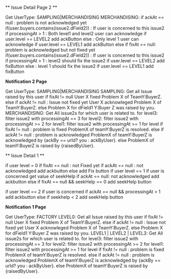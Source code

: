 
** Issue Detail Page 2 **

Get UserType: SAMPLING|MERCHANDISING
MERCHANDISING:
    if ackAt == null : problem is not acknowledged yet
        if(user.buyers.contains(issue2.dField2)) : If user is concerned to this issue2
            if processingAt > 1 : Both level1 and level2 user can acknowledge
                if  user.level == LEVEL2
                    add ackButton
            else : Only level 1 user can acknowledge
                if user.level == LEVEL1
                    add ackButton
    else if fixAt == null: problem is acknowledged but not fixed yet
        if(user.buyers.contains(issue2.dField2)) : If user is concerned to this issue2
            if processingAt > 1 : level2 should fix the issue2
                if user.level == LEVEL2
                    add fixButton
            else : level 1 should fix the issue2
                if user.level == LEVEL1
                    add fixButton


**Notification 2 Page**

Get UserType: SAMPLING|MERCHANDISING
SAMPLING:
    Get all Issue raised by this user
    if fixAt != null
        User X fixed Problem X of TeamY:BuyerZ.
    else if ackAt != null : Issue not fixed yet
        User X acknowleged Problem X of TeamY:BuyerZ.
    else
        Problem X for dField1 Y:Buyer Z was raised by you.
MERCHANDISING:
    Get All issue2s for which user is related to.
    for level3: filter issue2 with processingAt == 3
    for level2: filter issue2 with processingAt >= 2
    for level1: filter issue2 with processingAt >= 1
    for level
        if fixAt != null : problem is fixed
            ProblemX of teamY:BuyerZ is resolved.
        else if ackAt != null : problem is acknowledged
            ProblemX of teamY:BuyerZ is acknowledged by {ackBy == urId? you : ackByUser}.
        else
            ProblemX of teamY:BuyerZ is raised by {raisedByUser}.


** Issue Detail 1 **

if user level  = 0
    if fixAt == null : not Fixed yet
        if ackAt == null : not acknowledged
            add ackbutton
        else
            add Fix button
if user level == 1
    if user is concerned
        get value of seekHelp
        if ackAt == null:   not acknowledged
            add ackbutton
        else if fixAt == null && seekHelp == 0
            add seekHelp button

if user level == 2
    if user is concerned
        if ackAt == null && processingAt > 1
            add ackbutton
        else if seekhelp < 2
            add seekHelp button

**Notification 1 Page**

Get UserType: FACTORY
LEVEL0:
    Get all Issue raised by this user
    if fixAt != null
        User X fixed Problem X of TeamY:BuyerZ.
    else if ackAt != null : Issue not fixed yet
        User X acknowleged Problem X of TeamY:BuyerZ.
    else
        Problem X for dField1 Y:Buyer Z was raised by you.
LEVEL1 | LEVEL2 | LEVEL3:
    Get All issue2s for which user is related to.
    for level3: filter issue2 with processingAt == 3
    for level2: filter issue2 with processingAt >= 2
    for level1: filter issue2 with processingAt >= 1
    for level
        if fixAt != null : problem is fixed
            ProblemX of teamY:BuyerZ is resolved.
        else if ackAt != null : problem is acknowledged
            ProblemX of teamY:BuyerZ is acknowledged by {ackBy == urId? you : ackByUser}.
        else
            ProblemX of teamY:BuyerZ is raised by {raisedByUser}.









